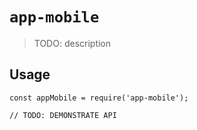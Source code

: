 # `app-mobile`

> TODO: description

## Usage

```
const appMobile = require('app-mobile');

// TODO: DEMONSTRATE API
```
